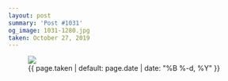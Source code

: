 ```yaml
---
layout: post
summary: 'Post #1031'
og_image: 1031-1280.jpg
taken: October 27, 2019
---
```


<figure class="post">
<img sizes="(min-width: 700px) 50vw, calc(100vw - 2rem)" src="{{ site.assets_url }}/1031-640.jpg" srcset="{{ site.assets_url }}/1031-320.jpg 320w, {{ site.assets_url }}/1031-640.jpg 640w, {{ site.assets_url }}/1031-960.jpg 960w, {{ site.assets_url }}/1031-1280.jpg 1280w"/>
<figcaption>
<time>{{ page.taken | default: page.date | date: "%B %-d, %Y" }}</time>
</figcaption>
</figure>
